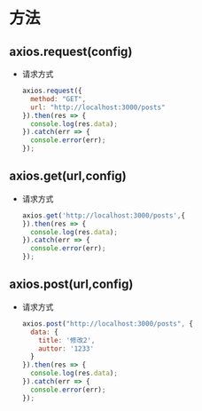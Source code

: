 # 方法

## axios.request(config)

- 请求方式

    ```js
    axios.request({
      method: "GET",
      url: "http://localhost:3000/posts"
    }).then(res => {
      console.log(res.data);
    }).catch(err => {
      console.error(err);
    });
    ```

## axios.get(url,config)

- 请求方式

    ```js
    axios.get('http://localhost:3000/posts',{
    }).then(res => {
      console.log(res.data);
    }).catch(err => {
      console.error(err);
    });
    ```

## axios.post(url,config)

- 请求方式

    ```js
    axios.post("http://localhost:3000/posts", {
      data: {
        title: '修改2',
        auttor: '1233'
      }
    }).then(res => {
      console.log(res.data);
    }).catch(err => {
      console.error(err);
    });
    ```
